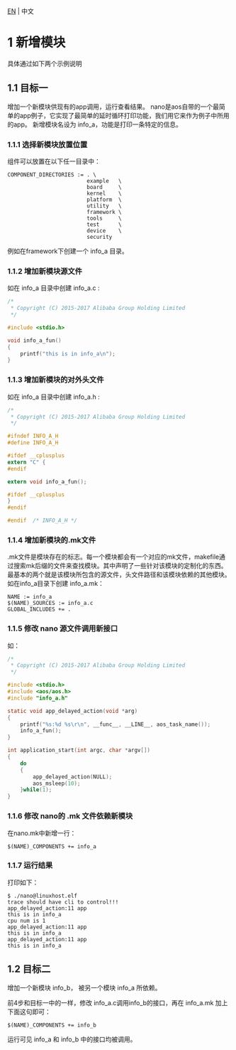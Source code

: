 [EN](Add-a-new-component-example.en) | 中文

# 1 新增模块
具体通过如下两个示例说明
## 1.1	目标一
增加一个新模块供现有的app调用，运行查看结果。
nano是aos自带的一个最简单的app例子，它实现了最简单的延时循环打印功能，我们用它来作为例子中所用的app。
新增模块名设为 info_a，功能是打印一条特定的信息。
### 1.1.1	选择新模块放置位置
组件可以放置在以下任一目录中：
```
COMPONENT_DIRECTORIES := . \
                         example   \
                         board     \
                         kernel    \
                         platform  \
                         utility   \
                         framework \
                         tools     \
                         test      \
                         device    \
                         security
```
例如在framework下创建一个 info_a 目录。
### 1.1.2	增加新模块源文件
如在 info_a 目录中创建 info_a.c :
```C
/*
 * Copyright (C) 2015-2017 Alibaba Group Holding Limited
 */

#include <stdio.h>

void info_a_fun()
{
	printf("this is in info_a\n");
}

```
### 1.1.3	增加新模块的对外头文件
如在 info_a 目录中创建 info_a.h :
```C	
/*
 * Copyright (C) 2015-2017 Alibaba Group Holding Limited
 */

#ifndef INFO_A_H
#define INFO_A_H

#ifdef __cplusplus
extern "C" {
#endif

extern void info_a_fun();

#ifdef __cplusplus
}
#endif

#endif  /* INFO_A_H */
```
### 1.1.4	增加新模块的.mk文件
.mk文件是模块存在的标志。每一个模块都会有一个对应的mk文件，makefile通过搜索mk后缀的文件来查找模块。其中声明了一些针对该模块的定制化的东西。最基本的两个就是该模块所包含的源文件，头文件路径和该模块依赖的其他模块。如在info_a目录下创建 info_a.mk：
```
NAME := info_a
$(NAME)_SOURCES := info_a.c
GLOBAL_INCLUDES += .
```
### 1.1.5	修改 nano 源文件调用新接口
如：
```C
/*
 * Copyright (C) 2015-2017 Alibaba Group Holding Limited
 */

#include <stdio.h>
#include <aos/aos.h>
#include "info_a.h"

static void app_delayed_action(void *arg)
{
    printf("%s:%d %s\r\n", __func__, __LINE__, aos_task_name());
    info_a_fun();	
}

int application_start(int argc, char *argv[])
{
    do
    {
        app_delayed_action(NULL);
        aos_msleep(10);
    }while(1);
}
```
### 1.1.6	修改 nano的 .mk 文件依赖新模块
在nano.mk中新增一行：
```
$(NAME)_COMPONENTS += info_a
```
### 1.1.7	运行结果
打印如下：
```
$ ./nano@linuxhost.elf 
trace should have cli to control!!!
app_delayed_action:11 app
this is in info_a
cpu num is 1
app_delayed_action:11 app
this is in info_a
app_delayed_action:11 app
this is in info_a
```
## 1.2	目标二
增加一个新模块 info_b， 被另一个模块 info_a 所依赖。

前4步和目标一中的一样，修改 info_a.c调用info_b的接口，再在 info_a.mk 加上下面这句即可：
```
$(NAME)_COMPONENTS += info_b
```
运行可见 info_a 和 info_b 中的接口均被调用。
